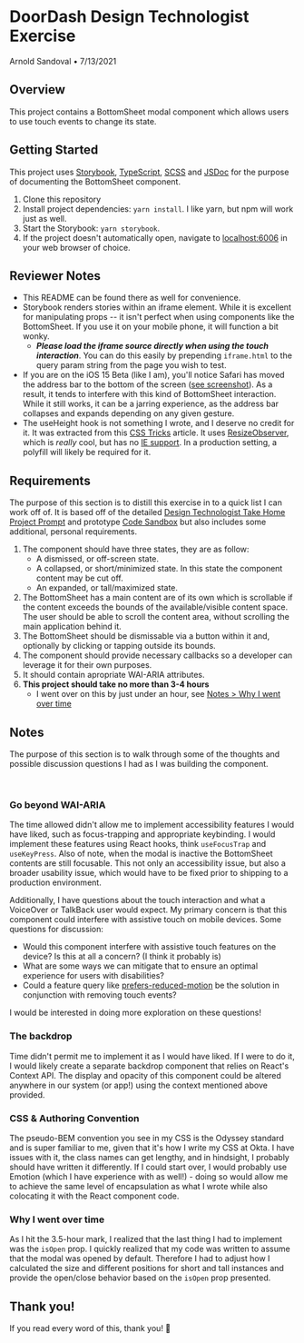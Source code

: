 # DoorDash Design Technologist Exercise

Arnold Sandoval • 7/13/2021

## Overview
This project contains a BottomSheet modal component which allows users to use touch events to change its state.

## Getting Started

This project uses [Storybook](https://storybook.js.org), [TypeScript](https://www.typescriptlang.org/), [SCSS](https://sass-lang.com/) and [JSDoc](https://jsdoc.app/) for the purpose of documenting the BottomSheet component.

1. Clone this repository
2. Install project dependencies: `yarn install`. I like yarn, but npm will work just as well.
3. Start the Storybook: `yarn storybook`.
4. If the project doesn't automatically open, navigate to [localhost:6006](http://localhost:6006) in your web browser of choice.


## Reviewer Notes

- This README can be found there as well for convenience.
- Storybook renders stories within an iframe element. While it is excellent for manipulating props -- it isn't perfect when using components like the BottomSheet. If you use it on your mobile phone, it will function a bit wonky. 
    - _**Please load the iframe source directly when using the touch interaction**_. You can do this easily by prepending `iframe.html` to the query param string from the page you wish to test.
- If you are on the iOS 15 Beta (like I am), you'll notice Safari has moved the address bar to the bottom of the screen ([see screenshot](https://cln.sh/lUGFDo)). As a result, it tends to interfere with this kind of BottomSheet interaction. While it still works, it can be a jarring experience, as the address bar collapses and expands depending on any given gesture.
- The useHeight hook is not something I wrote, and I deserve no credit for it. It was extracted from this [CSS Tricks](https://css-tricks.com/making-sense-of-react-spring/) article. It uses [ResizeObserver](), which is _really_ cool, but has no [IE support](https://caniuse.com/resizeobserver). In a production setting, a polyfill will likely be required for it.

## Requirements

The purpose of this section is to distill this exercise in to a quick list I can work off of. It is based off of the detailed [Design Technologist Take Home Project Prompt](https://docs.google.com/document/d/1pM7M4XAnvGIZuYV9ofXyyAiKUuN1gE02ow8zwe5nPgM/edit) and prototype [Code Sandbox](https://8kr7zyl4r2.codesandbox.io/) but also includes some additional, personal requirements.

1. The component should have three states, they are as follow:
    - A dismissed, or off-screen state.
    - A collapsed, or short/minimized state. In this state the component content may be cut off.
    - An expanded, or tall/maximized state.
2. The BottomSheet has a main content are of its own which is scrollable if the content exceeds the bounds of the available/visible content space. The user should be able to scroll the content area, without scrolling the main application behind it.
3. The BottomSheet should be dismissable via a button within it and, optionally by clicking or tapping outside its bounds.
4. The component should provide necessary callbacks so a developer can leverage it for their own purposes.
5. It should contain apropriate WAI-ARIA attributes.
6. **This project should take no more than 3-4 hours**
    - I went over on this by just under an hour, see [Notes > Why I went over time](#why-i-went-over-time)

## Notes

The purpose of this section is to walk through some of the thoughts and possible discussion questions I had as I was building the component.

<br />

### Go beyond WAI-ARIA
The time allowed didn't allow me to implement accessibility features I would have liked, such as focus-trapping and appropriate keybinding. I would implement these features using React hooks, think `useFocusTrap` and `useKeyPress`. Also of note, when the modal is inactive the BottomSheet contents are still focusable. This not only an accessibility issue, but also a broader usability issue, which would have to be fixed prior to shipping to a production environment.

Additionally, I have questions about the touch interaction and what a VoiceOver or TalkBack user would expect. My primary concern is that this component could interfere with assistive touch on mobile devices. Some questions for discussion: 

- Would this component interfere with assistive touch features on the device? Is this at all a concern? (I think it probably is)
- What are some ways we can mitigate that to ensure an optimal experience for users with disabilities? 
- Could a feature query like [prefers-reduced-motion](https://developer.mozilla.org/en-US/docs/Web/CSS/@media/prefers-reduced-motion) be the solution in conjunction with removing touch events? 

I would be interested in doing more exploration on these questions!

### The backdrop
Time didn't permit me to implement it as I would have liked. If I were to do it, I would likely create a separate backdrop component that relies on React's Context API. The display and opacity of this component could be altered anywhere in our system (or app!) using the context mentioned above provided.

### CSS & Authoring Convention
The pseudo-BEM convention you see in my CSS is the Odyssey standard and is super familiar to me, given that it's how I write my CSS at Okta. I have issues with it, the class names can get lengthy, and in hindsight, I probably should have written it differently. If I could start over, I would probably use Emotion (which I have experience with as well!) - doing so would allow me to achieve the same level of encapsulation as what I wrote while also colocating it with the React component code.

### Why I went over time
As I hit the 3.5-hour mark, I realized that the last thing I had to implement was the `isOpen` prop. I quickly realized that my code was written to assume that the modal was opened by default. Therefore I had to adjust how I calculated the size and different positions for short and tall instances and provide the open/close behavior based on the `isOpen` prop presented.

## Thank you!
If you read every word of this, thank you! 🙌
